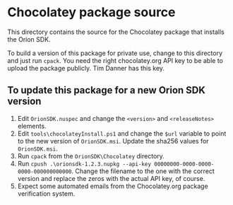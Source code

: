 # Chocolatey package source

This directory contains the source for the Chocolatey package that installs the Orion SDK.

To build a version of this package for private use, change to this directory and just run `cpack`. You need the right chocolatey.org API key to be able to upload the package publicly. Tim Danner has this key.

## To update this package for a new Orion SDK version

1. Edit `OrionSDK.nuspec` and change the `<version>` and `<releaseNotes>` elements.
2. Edit `tools\chocolateyInstall.ps1` and change the `$url` variable to point to the new version of `OrionSDK.msi`. Update the sha256 values for `OrionSDK.msi`.
3. Run `cpack` from the `OrionSDK\Chocolatey` directory.
4. Run `cpush .\orionsdk-1.2.3.nupkg --api-key 00000000-0000-0000-0000-000000000000`. Change the filename to the one with the correct version and replace the zeros with the actual API key, of course.
5. Expect some automated emails from the Chocolatey.org package verification system.
